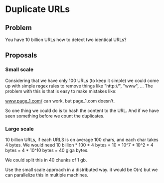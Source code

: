 # Duplicate URLs

## Problem

You have 10 billion URLs how to detect two identical URLs?

## Proposals

### Small scale

Considering that we have only 100 URLs (to keep it simple) we could
come up with simple regex rules to remove things like "http://", "www", ... The problem with this is that is easy to make mistakes like:

www.page_1.com/ can work, but page_1.com doesn't.

So one thing we could do is to hash the content to the URL. And if we
have seen something before we count the duplicates.

### Large scale

10 billion URLs, if each URLS is on average 100 chars, and each char takes
4 bytes. We would need 10 billion * 100 * 4 bytes = 10 * 10^7 * 10^2 * 4 bytes = 4 * 10^10 bytes = 40 giga bytes.

We could split this in 40 chunks of 1 gb.

Use the small scale approach in a distributed way.
it would be O(n) but we can parallelize this in multiple machines.

